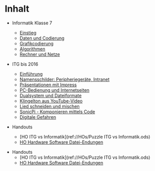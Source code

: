 # Inhalt

* Informatik Klasse 7
  * [Einstieg](Einstieg.md)
  * [Daten und Codierung](daten_und_codierung.md)
  * [Grafikcodierung](Grafikcodierung.md)
  * [Algorithmen](algorithmen.md)
  * [Rechner und Netze](rechner_und_netze.md)

* ITG bis 2016
  * [Einführung](README.md)
  * [Namensschilder: Peripheriegeräte, Intranet](Klasse_7/01_Namensschilder_Peripheriegeraete_Intranet.md)
  * [Präsentationen mit Impress](Klasse_7/02_Praesentationen_mit_Impress.md)
  * [PC-Bedienung und Internetseiten](Klasse_7/03_PC-Bedienung_Internetseiten.md)
  * [Dualsystem und Dateiformate](Klasse_7/04_Dualsystem_Dateien.md)
  * [Klingelton aus YouTube-Video](Klasse_7/05_Klingelton_aus_YouTube-Video.md)
  * [Lied schneiden und mischen](Klasse_7/06_Lied_schneiden_und_mischen.md)
  * [SonicPi - Komponieren mittels Code](Klasse_7/07_SonicPi.md)
  * [Digitale Gefahren](Klasse_7/08_Digitale_Gefahren.md)
* Handouts
  * [HO ITG vs Informatik](ref://HOs/Puzzle ITG vs Informatik.ods)
  * [HO Hardware Software Datei-Endungen](Klasse_7/HO_Hardware_Software_Datei-Endungen.md)

+ Handouts
    + [HO ITG vs Informatik](ref://HOs/Puzzle ITG vs Informatik.ods)
    + [HO Hardware Software Datei-Endungen](Klasse_7/HO_Hardware_Software_Datei-Endungen.md)
